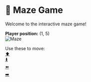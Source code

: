 # 🧩 Maze Game  
Welcome to the interactive maze game!

**Player position:** (1, 5)  
![Maze](https://recognize-instructor-criteria-other.trycloudflare.com/images/pos_1_5.png?t=1760506993481)

Use these to move:  
[⬆️](https://recognize-instructor-criteria-other.trycloudflare.com/move/1_5_w)  
[⬇️](https://recognize-instructor-criteria-other.trycloudflare.com/move/1_5_s)  
[⬅️](https://recognize-instructor-criteria-other.trycloudflare.com/move/1_5_a)  
[➡️](https://recognize-instructor-criteria-other.trycloudflare.com/move/1_5_d)

